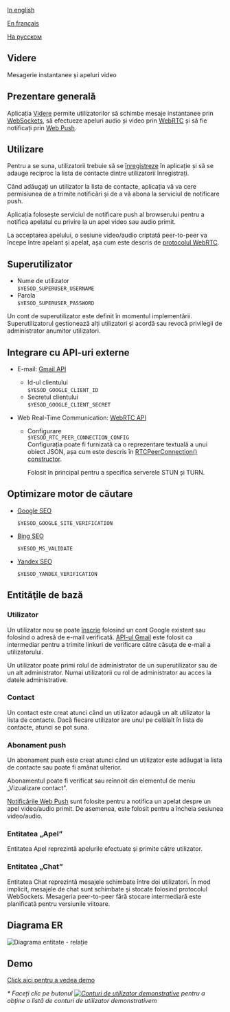 
[In english](https://github.com/ciukstar/videre/blob/master/README.md)  

[En français](https://github.com/ciukstar/videre/blob/master/README.fr.md)  

[На русском](https://github.com/ciukstar/videre/blob/master/README.ru.md)

## Videre
Mesagerie instantanee și apeluri video

## Prezentare generală
Aplicația [Videre](https://viderero-2pg7fq7tgq-de.a.run.app) permite utilizatorilor să schimbe mesaje instantanee prin [WebSockets](https://developer.mozilla.org/en-US/docs/Web/API/WebSockets_API), să efectueze apeluri audio și video prin [WebRTC](https://developer.mozilla.org/en-US/docs/Web/API/WebRTC_API) și să fie notificați prin [Web Push](https://developer.mozilla.org/en-US/docs/Web/API/Push_API).

## Utilizare
Pentru a se suna, utilizatorii trebuie să se [înregistreze](https://viderero-2pg7fq7tgq-de.a.run.app/auth/login) în aplicație și să se adauge reciproc la lista de contacte dintre utilizatorii înregistrați.

Când adăugați un utilizator la lista de contacte, aplicația vă va cere permisiunea de a trimite notificări și de a vă abona la serviciul de notificare push.

Aplicația folosește serviciul de notificare push al browserului pentru a notifica apelatul cu privire la un apel video sau audio primit.

La acceptarea apelului, o sesiune video/audio criptată peer-to-peer va începe între apelant și apelat, așa cum este descris de [protocolul WebRTC](https://www.w3.org/TR/webrtc/).

## Superutilizator

* Nume de utilizator  
  ```$YESOD_SUPERUSER_USERNAME```
* Parola  
  ```$YESOD_SUPERUSER_PASSWORD```
  
Un cont de superutilizator este definit în momentul implementării. Superutilizatorul gestionează alți utilizatori și acordă sau revocă privilegii de administrator anumitor utilizatori.

## Integrare cu API-uri externe

* E-mail: [Gmail API](https://developers.google.com/gmail/api/guides)  

  * Id-ul clientului  
    ```$YESOD_GOOGLE_CLIENT_ID```
  * Secretul clientului  
    ```$YESOD_GOOGLE_CLIENT_SECRET```

* Web Real-Time Communication: [WebRTC API](https://developer.mozilla.org/en-US/docs/Web/API/WebRTC_API)

  * Configurare  
    ```$YESOD_RTC_PEER_CONNECTION_CONFIG```  
    Configurația poate fi furnizată ca o reprezentare textuală a unui obiect JSON, așa cum este descris în [RTCPeerConnection() constructor](https://developer.mozilla.org/en-US/docs/Web/API/RTCPeerConnection/RTCPeerConnection).  

    Folosit în principal pentru a specifica serverele STUN și TURN.

## Optimizare motor de căutare

* [Google SEO](https://search.google.com/search-console)

  ```$YESOD_GOOGLE_SITE_VERIFICATION```
  
* [Bing SEO](https://www.bing.com/webmasters)

  ```$YESOD_MS_VALIDATE```
  
* [Yandex SEO](https://webmaster.yandex.com/welcome)

  ```$YESOD_YANDEX_VERIFICATION```

## Entităţile de bază

### Utilizator
Un utilizator nou se poate [înscrie](https://viderero-2pg7fq7tgq-de.a.run.app/auth/login) folosind un cont Google existent sau folosind o adresă de e-mail verificată. [API-ul Gmail](https://developers.google.com/gmail/api/guides) este folosit ca intermediar pentru a trimite linkuri de verificare către căsuța de e-mail a utilizatorului.

Un utilizator poate primi rolul de administrator de un superutilizator sau de un alt administrator. Numai utilizatorii cu rol de administrator au acces la datele administrative.

### Contact
Un contact este creat atunci când un utilizator adaugă un alt utilizator la lista de contacte. Dacă fiecare utilizator are unul pe celălalt în lista de contacte, atunci se pot suna.

### Abonament push
Un abonament push este creat atunci când un utilizator este adăugat la lista de contacte sau poate fi amânat ulterior.

Abonamentul poate fi verificat sau reînnoit din elementul de meniu „Vizualizare contact”.

[Notificările Web Push](https://developer.mozilla.org/en-US/docs/Web/API/Push_API) sunt folosite pentru a notifica un apelat despre un apel video/audio primit. De asemenea, este folosit pentru a încheia sesiunea video/audio.

### Entitatea „Apel”
Entitatea Apel reprezintă apelurile efectuate și primite către utilizator.

### Entitatea „Chat”
Entitatea Chat reprezintă mesajele schimbate între doi utilizatori. În mod implicit, mesajele de chat sunt schimbate și stocate folosind protocolul WebSockets. Mesageria peer-to-peer fără stocare intermediară este planificată pentru versiunile viitoare.

## Diagrama ER

![Diagrama entitate - relație](static/img/ERD_Videre.svg)

## Demo

[Click aici pentru a vedea demo](https://viderero-2pg7fq7tgq-de.a.run.app)

_* Faceți clic pe butonul [![Conturi de utilizator demonstrative](demo/button-demo-accounts.png)](https://viderero-2pg7fq7tgq-de.a.run.app/auth/login) pentru a obține o listă de conturi de utilizator demonstrativem_
